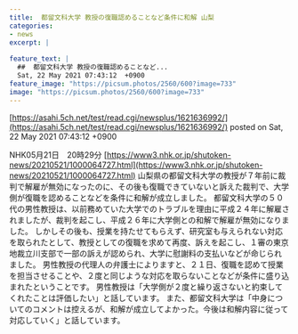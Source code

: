```yaml
---
title:  都留文科大学 教授の復職認めることなど条件に和解 山梨  
categories:
- news
excerpt: |
  
feature_text: |
  ##  都留文科大学 教授の復職認めることなど...
  Sat, 22 May 2021 07:43:12  +0900
feature_image: "https://picsum.photos/2560/600?image=733"
image: "https://picsum.photos/2560/600?image=733"
---
```


[https://asahi.5ch.net/test/read.cgi/newsplus/1621636992/](https://asahi.5ch.net/test/read.cgi/newsplus/1621636992/)
posted on Sat, 22 May 2021 07:43:12  +0900

<!--more-->

NHK05月21日　20時29分 [https://www3.nhk.or.jp/shutoken-news/20210521/1000064727.html](https://www3.nhk.or.jp/shutoken-news/20210521/1000064727.html) 山梨県の都留文科大学の教授が７年前に裁判で解雇が無効になったのに、その後も復職できていないと訴えた裁判で、大学側が復職を認めることなどを条件に和解が成立しました。 都留文科大学の５０代の男性教授は、以前務めていた大学でのトラブルを理由に平成２４年に解雇されましたが、裁判を起こし、平成２６年に大学側との和解で解雇が無効になりました。 しかしその後も、授業を持たせてもらえず、研究室も与えられない対応を取られたとして、教授としての復職を求めて再度、訴えを起こし、１審の東京地裁立川支部で一部の訴えが認められ、大学に慰謝料の支払いなどが命じられました。 男性教授の代理人の弁護士によりますと、２１日、復職を認めて授業を担当させることや、２度と同じような対応を取らないことなどが条件に盛り込まれたということです。 男性教授は「大学側が２度と繰り返さないと約束してくれたことは評価したい」と話しています。 また、都留文科大学は「中身についてのコメントは控えるが、和解が成立してよかった。今後は和解内容に従って対応していく」と話しています。
